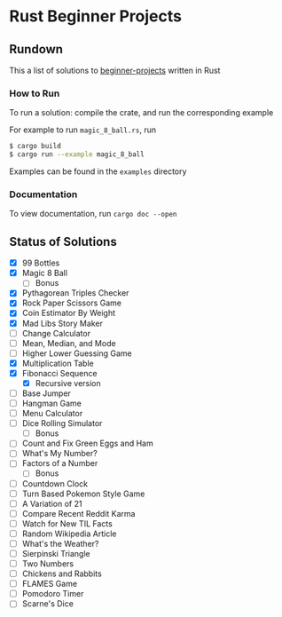 # Rust Beginner Projects

## Rundown

This a list of solutions to [beginner-projects](https://github.com/jorgegonzalez/beginner-projects) written in Rust

### How to Run

To run a solution: compile the crate, and run the corresponding example

For example to run `magic_8_ball.rs`, run
```bash
$ cargo build
$ cargo run --example magic_8_ball
```

Examples can be found in the `examples` directory

### Documentation

To view documentation, run `cargo doc --open`

## Status of Solutions

- [x] 99 Bottles
- [x] Magic 8 Ball
  - [ ] Bonus
- [x] Pythagorean Triples Checker
- [x] Rock Paper Scissors Game
- [x] Coin Estimator By Weight
- [x] Mad Libs Story Maker
- [ ] Change Calculator
- [ ] Mean, Median, and Mode
- [ ] Higher Lower Guessing Game
- [x] Multiplication Table
- [x] Fibonacci Sequence
  - [x] Recursive version
- [ ] Base Jumper
- [ ] Hangman Game
- [ ] Menu Calculator
- [ ] Dice Rolling Simulator
  - [ ] Bonus
- [ ] Count and Fix Green Eggs and Ham
- [ ] What's My Number?
- [ ] Factors of a Number
  - [ ] Bonus
- [ ] Countdown Clock
- [ ] Turn Based Pokemon Style Game
- [ ] A Variation of 21
- [ ] Compare Recent Reddit Karma
- [ ] Watch for New TIL Facts
- [ ] Random Wikipedia Article
- [ ] What's the Weather?
- [ ] Sierpinski Triangle
- [ ] Two Numbers
- [ ] Chickens and Rabbits
- [ ] FLAMES Game
- [ ] Pomodoro Timer
- [ ] Scarne's Dice
